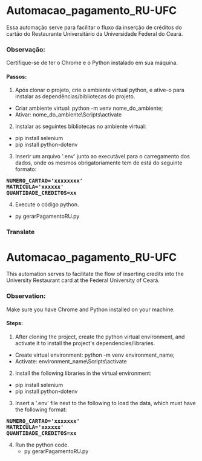 # Automacao_pagamento_RU-UFC
Essa automação serve para facilitar o fluxo da inserção de créditos do cartão do Restaurante Universitário da Universidade Federal do Ceará.

### Observação:
Certifique-se de ter o Chrome e o Python instalado em sua máquina.

#### Passos:
1. Após clonar o projeto, crie o ambiente virtual python, e ative-o para instalar as dependências/bibliotecas do projeto.
  - Criar ambiente virtual: python -m venv nome_do_ambiente;
  - Ativar: nome_do_ambiente\Scripts\activate
2. Instalar as seguintes bibliotecas no ambiente virtual:
  - pip install selenium
  - pip install python-dotenv
3. Inserir um arquivo '.env' junto ao executável para o carregamento dos dados, onde os mesmos obrigatoriamente tem de está do seguinte formato:
<pre>
<b>NUMERO_CARTAO='xxxxxxxx'
MATRICULA='xxxxxx'
QUANTIDADE_CREDITOS=xx</b>
</pre>
4. Execute o código python.
  - py gerarPagamentoRU.py

### Translate
# Automacao_pagamento_RU-UFC
This automation serves to facilitate the flow of inserting credits into the University Restaurant card at the Federal University of Ceará.

### Observation:
Make sure you have Chrome and Python installed on your machine.

#### Steps:
1. After cloning the project, create the python virtual environment, and activate it to install the project's dependencies/libraries.
  - Create virtual environment: python -m venv environment_name;
  - Activate: environment_name\Scripts\activate
2. Install the following libraries in the virtual environment:
  - pip install selenium
  - pip install python-dotenv
3. Insert a '.env' file next to the following to load the data, which must have the following format:
<pre>
<b>NUMERO_CARTAO='xxxxxxx'
MATRICULA='xxxxxx'
QUANTIDADE_CREDITOS=xx</b>
</pre>
4. Run the python code.
   - py gerarPagamentoRU.py
